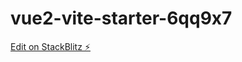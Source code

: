 # vue2-vite-starter-6qq9x7

[Edit on StackBlitz ⚡️](https://stackblitz.com/edit/vue2-vite-starter-6qq9x7)